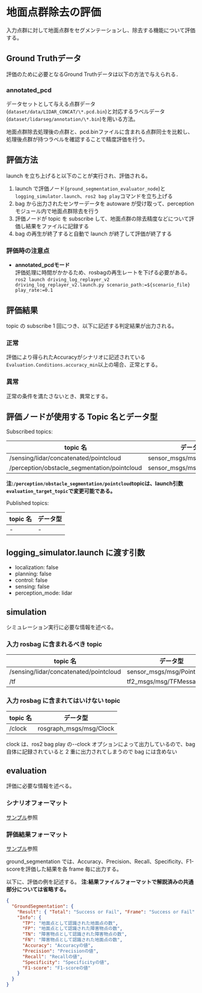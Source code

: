 # 地面点群除去の評価

入力点群に対して地面点群をセグメンテーションし、除去する機能について評価する。

## Ground Truthデータ

評価のために必要となるGround Truthデータは以下の方法で与えられる．

### annotated_pcd

データセットとして与える点群データ(`dataset/data/LIDAR_CONCAT/\*.pcd.bin`)と対応するラベルデータ(`dataset/lidarseg/annotation/\*.bin`)を用いる方法。

地面点群除去処理後の点群と、pcd.binファイルに含まれる点群同士を比較し、処理後点群が持つラベルを確認することで精度評価を行う。

## 評価方法

launch を立ち上げると以下のことが実行され、評価される。

1. launch で評価ノード(`ground_segmentation_evaluator_node`)と `logging_simulator.launch`、`ros2 bag play`コマンドを立ち上げる
2. bag から出力されたセンサーデータを autoware が受け取って、perceptionモジュール内で地面点群除去を行う
3. 評価ノードが topic を subscribe して、地面点群の除去精度などについて評価し結果をファイルに記録する
4. bag の再生が終了すると自動で launch が終了して評価が終了する

### 評価時の注意点

- **annotated_pcdモード**  
   評価処理に時間がかかるため、rosbagの再生レートを下げる必要がある。
  `ros2 launch driving_log_replayer_v2 driving_log_replayer_v2.launch.py scenario_path:=${scenario_file} play_rate:=0.1`

## 評価結果

topic の subscribe 1 回につき、以下に記述する判定結果が出力される。

### 正常

評価により得られたAccuracyがシナリオに記述されている`Evaluation.Conditions.accuracy_min`以上の場合、正常とする。

### 異常

正常の条件を満たさないとき、異常とする。

## 評価ノードが使用する Topic 名とデータ型

Subscribed topics:

| topic 名                                     | データ型                    |
| -------------------------------------------- | --------------------------- |
| /sensing/lidar/concatenated/pointcloud 　　  | sensor_msgs/msg/PointCloud2 |
| /perception/obstacle_segmentation/pointcloud | sensor_msgs/msg/PointCloud2 |

**注:`/perception/obstacle_segmentation/pointcloud`topicは、launch引数`evaluation_target_topic`で変更可能である。**

Published topics:

| topic 名 | データ型 |
| -------- | -------- |
| -        | -        |

## logging_simulator.launch に渡す引数

- localization: false
- planning: false
- control: false
- sensing: false
- perception_mode: lidar

## simulation

シミュレーション実行に必要な情報を述べる。

### 入力 rosbag に含まれるべき topic

| topic 名                               | データ型                    |
| -------------------------------------- | --------------------------- |
| /sensing/lidar/concatenated/pointcloud | sensor_msgs/msg/PointCloud2 |
| /tf                                    | tf2_msgs/msg/TFMessage      |

### 入力 rosbag に含まれてはいけない topic

| topic 名 | データ型                |
| -------- | ----------------------- |
| /clock   | rosgraph_msgs/msg/Clock |

clock は、ros2 bag play の--clock オプションによって出力しているので、bag 自体に記録されていると 2 重に出力されてしまうので bag には含めない

## evaluation

評価に必要な情報を述べる。

### シナリオフォーマット

[サンプル](https://github.com/tier4/driving_log_replayer_v2/blob/develop/sample/ground_segmentation/scenario.ja.yaml)参照

### 評価結果フォーマット

[サンプル](https://github.com/tier4/driving_log_replayer_v2/blob/develop/sample/ground_segmentation/result.json)参照

ground_segmentation では、Accuracy、Precision、Recall、Specificity、F1-scoreを評価した結果を各 frame 毎に出力する。

以下に、評価の例を記述する。
**注:結果ファイルフォーマットで解説済みの共通部分については省略する。**

```json
{
  "GroundSegmentation": {
    "Result": { "Total": "Success or Fail", "Frame": "Success or Fail" },
    "Info": {
      "TP": "地面点として認識された地面点の数",
      "FP": "地面点として認識された障害物点の数",
      "TN": "障害物点として認識された障害物点の数",
      "FN": "障害物点として認識された地面点の数",
      "Accuracy": "Accuracyの値",
      "Precision": "Precisionの値",
      "Recall": "Recallの値",
      "Specificity": "Specificityの値",
      "F1-score": "F1-scoreの値"
    }
  }
}
```
